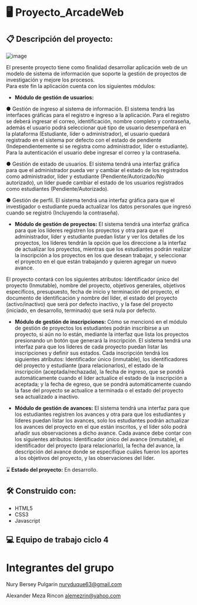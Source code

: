 # 🖥 Proyecto_ArcadeWeb
## 📋 Descripción del proyecto:
![image](https://user-images.githubusercontent.com/82006611/141215865-ddac2f37-9f8c-43fc-ae05-c5893e26a7a5.png)<br>

El presente proyecto tiene como finalidad desarrollar aplicación web de un modelo de sistema de información que soporte la gestión de proyectos de investigación y mejore los procesos.  <br>
Para este fin la aplicación cuenta con los siguientes módulos:
- **Módulo de gestión de usuarios:**

● Gestión de ingreso al sistema de información. El sistema tendrá las interfaces gráficas para el registro e ingreso a la aplicación. Para el registro se deberá ingresar el correo, identificación, nombre completo y contraseña, además el usuario podrá seleccionar qué tipo de usuario desempeñará en la plataforma (Estudiante, líder o administrador), el usuario quedará registrado en el sistema por defecto con el estado  de pendiente (Independientemente si se registra como administrador, líder o estudiante). Para la autenticación el usuario debe ingresar el correo y la contraseña.

● Gestión de estado de usuarios. El sistema tendrá una interfaz gráfica para que el administrador pueda ver y cambiar el estado de los registrados como administrador, líder y estudiante (Pendiente/Autorizado/No autorizado), un líder puede cambiar el estado de los usuarios registrados como estudiantes (Pendiente/Autorizado). 

● Gestión de perfil. El sistema tendrá una interfaz gráfica para que el investigador o estudiante pueda actualizar los datos personales que ingresó cuando se registró (Incluyendo la contraseña).

- **Módulo de gestión de proyectos:** El sistema tendrá una interfaz gráfica para que los líderes registren los proyectos y otra para que el administrador, líder y estudiante puedan listar y ver los detalles de los proyectos, los líderes tendrán la opción que los direccione a la interfaz de actualizar los proyectos, mientras que los estudiantes podrán realizar la inscripción a los proyectos en los que desean trabajar, y seleccionar el proyecto en el que están trabajando y quieren agregar un nuevo avance.

El proyecto contará con los siguientes atributos: Identificador único del proyecto (Inmutable), nombre del proyecto, objetivos generales, objetivos específicos, presupuesto, fecha de inicio y terminación del proyecto, el documento de identificación y nombre del líder, el estado del proyecto (activo/inactivo) que será por defecto inactivo, y la fase del proyecto (iniciado, en desarrollo, terminado) que será nula por defecto.

- **Módulo de gestión de inscripciones:**  Cómo se mencionó en el módulo de gestión de proyectos los estudiantes podrán inscribirse a un proyecto, si aún no lo están, mediante la interfaz que lista los proyectos presionando un botón que generará la inscripción. El sistema tendrá una interfaz para que los líderes de cada proyecto puedan listar las inscripciones y definir sus estados. Cada inscripción tendrá los siguientes atributos: Identificador único (inmutable), los identificadores del proyecto y estudiante (para relacionarlos), el estado de la inscripción (aceptada/rechazada), la fecha de ingreso, que se pondrá automáticamente cuando el líder actualice el estado de la inscripción a aceptada; y la fecha de egreso, que se pondrá automáticamente cuando la fase del proyecto se actualice a terminada o el estado del proyecto sea actualizado a inactivo.

- **Módulo de gestión de avances:** El sistema tendrá una interfaz para que los estudiantes registren los avances y otra para que los estudiantes y líderes puedan listar los avances, solo los estudiantes podrán actualizar los avances del proyecto en el que están inscritos, y el líder sólo podrá añadir sus observaciones a dicho avance. Cada avance debe contar con los siguientes atributos: Identificador único del avance (inmutable), el identificador del proyecto (para relacionarlo), la fecha del avance, la descripción del avance donde se especifique cuáles fueron los aportes a los objetivos del proyecto, y las observaciones del líder.

⌛️ **Estado del proyecto:** En desarrollo.

## 🛠️ Construido con:

- HTML5
- CSS3
- Javascript

## 💻 Equipo de trabajo ciclo 4
# Integrantes del grupo

Nury Bersey Pulgarin
nuryduque63@gmail.com

Alexander Meza Rincon
alemezrin@yahoo.com
